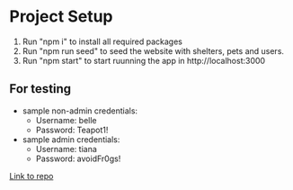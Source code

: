 # Project Setup

1. Run "npm i" to install all required packages
2. Run "npm run seed" to seed the website with shelters, pets and users.
3. Run "npm start" to start ruunning the app in http://localhost:3000
## For testing
- sample non-admin credentials:
  - Username: belle
  - Password: Teapot1!
- sample admin credentials:
  - Username: tiana
  - Password: avoidFr0gs!

[Link to repo](https://github.com/ctedtsen/Rescue-Dog-Discovery-Tool)